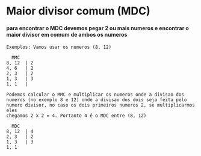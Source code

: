 # Maior divisor comum (MDC)

#### para encontrar o MDC devemos pegar 2 ou mais numeros e encontrar o maior divisor em comum de ambos os numeros
    Exemplos: Vamos usar os numeros (8, 12)
      
      MMC
    8, 12  | 2
    4, 6   | 2
    2, 3   | 2
    1, 3   | 3
    1, 1   |

    Podemos calcular o MMC e multiplicar os numeros onde a divisao dos 
    numeros (no exemplo 8 e 12) onde a divisao dos dois seja feita pelo
    numero divisor, no caso os dois primeiros numeros 2, se multiplicarmos eles
    chegamos 2 x 2 = 4. Portanto 4 é o MDC entre (8, 12)

      MDC
    8, 12  | 4
    2, 3   | 2
    1, 3   | 3
    1, 1
